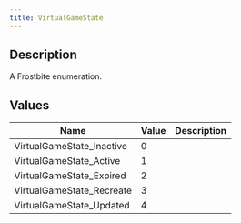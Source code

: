 ```yaml
---
title: VirtualGameState
---
```

## Description

A Frostbite enumeration.

## Values

| Name                       | Value | Description |
| -------------------------- | ----- | ----------- |
| VirtualGameState\_Inactive | 0     |             |
| VirtualGameState\_Active   | 1     |             |
| VirtualGameState\_Expired  | 2     |             |
| VirtualGameState\_Recreate | 3     |             |
| VirtualGameState\_Updated  | 4     |             |
